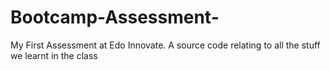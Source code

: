 # Bootcamp-Assessment-
My First Assessment at Edo Innovate. 
A source code relating to all the stuff we learnt in the class
